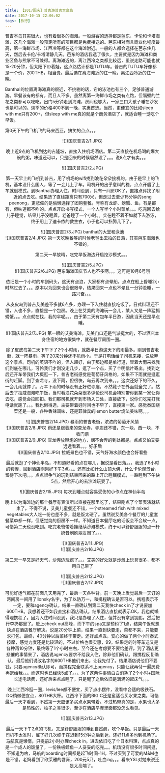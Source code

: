 ```yaml
---
title: 【2017国庆】普吉游普吉本岛篇
date: 2017-10-15 22:06:02
tags: [旅行]
---
```


普吉本岛其实很大，也有着很多的海滩。一般游客的选择都是芭东、卡伦和卡塔海滩，这几个海滩一般预定所有的项目都是免费接送的。芭东相对而言商业化程度最高，第一海鲜市场、江西冷等都在这个海滩附近。一般的人都会选择在芭东住几天，然后去卡伦/卡塔清静几天。芭东的酒店我选了很久，主要就是因为海滩和商业区鱼与熊掌不可兼得。离海滩近的，离江西冷之类都比较远，虽说走路可能也就15-20分钟，但太阳下带着娃，这点路估计都是TUTU车。普吉的TUTU车好像都是一个价，200THB，相当贵。最后选在离海滩近的住一晚，离江西冷近的住一晚。

Banthai的位置离海滩真的很近，不挑剔的话，它的泳池也有三个，足够普通游游。早餐该有的都有，而且人不多。虽然离第一海鲜市场之类有点路，但隔壁的兰花之类都可以吃吃。出门5分钟走到海滩，房间也够大，一家三口大孩子睡在沙发也是可以的。淡季的价格400不到一晚，实惠首选。当然，更便宜的比如sleep with me只有200+，但sleep with me真的就是个商务酒店了，就适合睡一觉吃个早饭。

<!--more-->

第0天下午的飞机飞的马来西亚，搞笑的点点。。。

<div align=center>![](国庆普吉2/1.JPG)

晚上近9点的飞机到达的吉隆坡，直接入住机场酒店。第二天直接在机场喝的爆大碗的粥，味道还可以，只是回来的时候居然没了。。。说8点才有卖。。。

<div align=center>![](国庆普吉2/2.JPG)

第一天早上的飞机到普吉，用了机场的wifi找到浪花朵朵接机的。由于是早上的飞机，基本没什么国人，等了一会儿上了车。司机开的出乎意料的稳，点点开启了上车就倒模式。到Banthai办理入住，时间没到，只有一间房OK了，直接点评找了附近的点去吃。结果选了直线距离只有700米，但走过去至少15分钟的song peenong，更悲催的是偷懒选择了团购套餐。号称有龙虾、螃蟹、鱼，有是都有，但味道都不咋的。点点开启书写模式，一个人写半个小时菜单。。。吃完回去给儿子睡觉，结果儿子没睡着，老爸睡了一个小时。。实在睡不着不如就下去游泳，终于用上了迪卡侬的救生衣，小子也可以扑腾几下了。

<div align=center>![](国庆普吉2/3.JPG)
banthai的大堂和泳池

<div align=center>![](国庆普吉2/4.JPG)
第一天吃晚餐等的时候老爸出去拍的日落，其实芭东海滩也不错的。

第二天一早放晴，吃完早饭海边开启挖沙模式。。。
<div align=center>![](国庆普吉2/5.JPG)
<div align=center>![](国庆普吉2/6.JPG)
芭东海滩国庆节人也不多啊。。。这可是10月6号哦

依旧是一个小时的车到码头，这天有点浪，大家都有点晕船。点点在船上昏睡2小时熬过去了。。。原本以为回来也会很艰辛，结果回来一点也不晕且一分钟没睡，一路兴奋。。。

从皮皮岛到普吉艾美差不多就6点多，办理一下入住就直接吃饭了。日式料理还不错，人也不多，直接是一个包房。晚上在艾美的海滩玩一会儿，某人又是一阵猛抓螃蟹。。。点点就在找，我的伞呢。。。由于第二天有包车半日游，因此当天还是早点睡。
<div align=center>![](国庆普吉2/7.JPG)
第一眼的艾美海滩，艾美门口还是气派挺大的，不过酒店本身住宿的地方很集中，就在餐厅周围一圈。

除了皮皮岛第二天下午下了2个小时雨，就数半日游这天下的雨最多。刚到普吉老街，就一阵暴雨，等了20来分钟还不见雨小。于是打电话给了司机来接，说放弃这个景点。司机的英语不咋的，但人超好，由于那边都是单行道，冒着大雨来找我们到底在哪儿，可怜我们才刚没走几步，逛了一个点，买了个明信片寄出。找到之后还开车带我们大概逛一下，普吉老街感觉是葡萄牙风格的，如果不下雨就是逛逛街的赶脚。到了查龙寺，没下雨，但很快，乌云再次到来。。。这次还好下的不久，一会儿雨就停了。万幸下雨的时候没有正好进寺庙，不然鞋子在外面就全完了。然后去了拉威海滩吃午饭，当时看浪花朵朵很多评论说司机会特别带你到某一家让你去吃，感觉会拉回扣。我们那司机就开到市场入口处，直接放下，说你们吃完打我电话就跑了。。。我也懒得选，主要带着娃时间也不早了，直接第一家。感觉泰国烧菜还是一般，各种香辣调味，还是菲律宾的lemon butter烧法美味啊。。。
<div align=center>![](国庆普吉2/14.JPG)
暴雨的普吉老街，浓浓的葡萄牙风情
<div align=center>![](国庆普吉2/8.JPG)
雨还是跟着来的查龙寺，寺庙还不错，东一块，西一块，不收门票
<div align=center>![](国庆普吉2/9.JPG)
查龙寺放鞭炮的地方，烟不会弄的到处都是。点点又怕又要远远看着。。。好矛盾
<div align=center>![](国庆普吉2/10.JPG)
拉威景色也不错，天气好海水颜色也会好看些

最后就逛了个神仙半岛，不知道好看的点在哪儿，据说是看日落。。。我选了6小时的套餐，回到酒店刚刚好下午3点。。。还有比如什么山顶大佛，什么卡伦观景台，留待下次吧。。。点点很争气的玩到结束回来的路上开启睡眠模式，一路睡到下午快5点，然后开心的去沙滩玩耍了。
<div align=center>![](国庆普吉2/15.JPG)
每次到睡点就容易受伤的小作点在神仙半岛

晚上以为海滩边的那个餐厅有表演所以直接在那里吃了，结果刚点了个菜表演就结束了。不得不说，艾美儿童餐还不错，一个streamed fish with mixed vegetables大人吃一份也差不多，就是饭太硬了。虽然说艾美各个餐厅的儿童套餐菜单都一样，但感觉烧的厨房不一样。不知道日本餐厅吃的话饭会不会软一点，可惜第二天也没吃到。吃完老爸带着娃继续沙滩模式，终于可以舒舒服服的点一杯奶昔刷刷朋友圈了。。。
<div align=center>![](国庆普吉2/11.JPG)
<div align=center>![](国庆普吉2/16.JPG)	

第二天一早又是好天气，沙滩边玩疯了。。。艾美的好处就是沙滩上玩具很多，都不用自己带了
<div align=center>![](国庆普吉2/12.JPG)
<div align=center>![](国庆普吉2/17.JPG)

可能好运气都在前面几天用完了，最后一天各种背。前一天晚上发觉最后一天订的两间房一间用了lionsky名字，为了以防万一，和携程确认是否可以。携程表示不一定，要和agency确认。结果一直确认到第二天我快check in了才说要加600THB。我想着还不如我直接和酒店确认，结果酒店直接就表示OK，我也就懒得理携程了。因为入住时间没到，我只是办理了入住，但并没有拿到钥匙，然后把行李扔那里了。赶上check out高峰，而下午的spa又是预约了1点，结果午饭就想快点在酒店餐厅解决。说是20分钟上菜，结果一直到快要走，菜都不来，只能要求打包，最终，40分钟以后菜终于带走。还好点点乖，安心的做了两个小时泰式按摩，感觉力度还是比较轻的，不过价格也很实惠，99。结果走的时等车送又是各种再10分钟，最终等了1个小时左右，至今还在考虑要不要给差评。到了酒店更悲催的事情来了，酒店说agency要求不给我入住，除非他们确认。跟携程反复确认，最后他们说改名字的600THB他们来出，让我先付了。结果酒店说他们不要钱，只要agency确认即可，而携程完全联系不上agency，只能让我再付一遍房费再退给我。。。而这时也已经快5点了。。。为了这两件事情白白消耗了2个小时+国际长途电话费，还好后来点点睡了，只是醒了之后依旧是满满的起床气。。。

晚上江西冷逛一圈，levis/lee都不便宜，买了点小摆件，没看中合适的吸铁石。DQ稍微便宜点，80THB大杯。江西冷下面的BIG C还是蛮适合买水果之类，可惜最后一天才看到，不然第一天应该多买点水果带着。不过热带真的是，水果也大多是热性的，柚子之类很少，至少在酒店早餐里面都没怎么看见。
<div align=center>![](国庆普吉2/13.JPG)

最后一天下午2点的飞机，又是舒舒服服的睡到自然醒，吃个早饭。只是最后一天司机不太准时，催了好几次终于在迟到15分钟之后到达，还好11点多也到机场了。马航真是懒惰，只提前2小时办理check in。进去依旧吃了个日本料理，点点真的是一个成人的饭量了，一份铁板鳕鱼一人妥妥的吃完。。。机场没有很多时间闲逛，不知道为啥，马航的boarding时间都是起飞时间-1H。不过买到了可爱的M&M也是不错。老妈看到了欧莱雅的唇膏，200元5只，吐血ing。。。看来YSL对她来说还是太高端了。